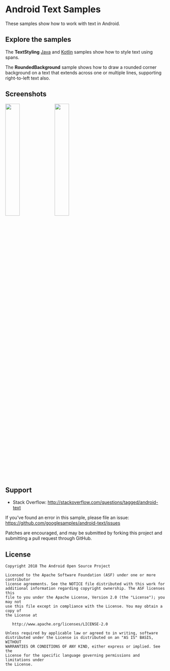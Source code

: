 Android Text Samples
====================
These samples show how to work with text in Android.

Explore the samples
-------------------
The **TextStyling** [Java](https://github.com/googlesamples/android-text/tree/master/TextStyling-Java) and [Kotlin](https://github.com/googlesamples/android-text/tree/master/TextStyling-Kotlin) samples show how to style text using spans.

The **RoundedBackground** sample shows how to draw a rounded corner background on a text that extends across one or multiple lines, supporting right-to-left text also.

Screenshots
-----------
<img src="screenshots/main_activity.png" width="30%" />

<img src="screenshots/rounded_bg.png" width="30%" />

Support
-------
- Stack Overflow: http://stackoverflow.com/questions/tagged/android-text

If you've found an error in this sample, please file an issue:
https://github.com/googlesamples/android-text/issues

Patches are encouraged, and may be submitted by forking this project and
submitting a pull request through GitHub.

License
--------
```
Copyright 2018 The Android Open Source Project

Licensed to the Apache Software Foundation (ASF) under one or more contributor
license agreements. See the NOTICE file distributed with this work for
additional information regarding copyright ownership. The ASF licenses this
file to you under the Apache License, Version 2.0 (the "License"); you may not
use this file except in compliance with the License. You may obtain a copy of
the License at

   http://www.apache.org/licenses/LICENSE-2.0

Unless required by applicable law or agreed to in writing, software
distributed under the License is distributed on an "AS IS" BASIS, WITHOUT
WARRANTIES OR CONDITIONS OF ANY KIND, either express or implied. See the
License for the specific language governing permissions and limitations under
the License.
```
